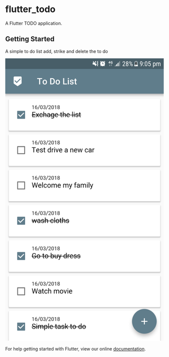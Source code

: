 # flutter_todo

A Flutter TODO application.

## Getting Started

A simple to do list add, strike and delete the to do

![ScreenShot](https://raw.githubusercontent.com/mubarak1361/flutter_todo/master/device-2018-03-16-210409.png)

For help getting started with Flutter, view our online
[documentation](https://flutter.io/).
